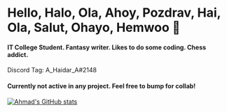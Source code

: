 # Hello, Halo, Ola, Ahoy, Pozdrav, Hai, Ola, Salut, Ohayo, Hemwoo 👋

#### IT College Student. Fantasy writer. Likes to do some coding. Chess addict.
Discord Tag: A_Haidar_A#2148

#### Currently not active in any project. Feel free to bump for collab!

[![Ahmad's GitHub stats](https://github-readme-stats.vercel.app/api?username=AhmadHdr&theme=synthwave)](https://github.com/anuraghazra/github-readme-stats)

<!--
**AhmadHdr/AhmadHdr** is a ✨ _special_ ✨ repository because its `README.md` (this file) appears on your GitHub profile.

Here are some ideas to get you started:

- 🔭 I’m currently working on ...
- 🌱 I’m currently learning ...
- 👯 I’m looking to collaborate on ...
- 🤔 I’m looking for help with ...
- 💬 Ask me about ...
- 📫 How to reach me: ...
- 😄 Pronouns: ...
- ⚡ Fun fact: ...
-->
